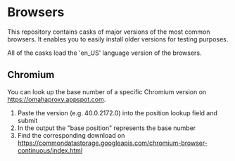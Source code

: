 # Browsers

This repository contains casks of major versions of the most common browsers.
It enables you to easily install older versions for testing purposes.

All of the casks load the 'en_US' language version of the browsers.


## Chromium

You can look up the base number of a specific Chromium version on https://omahaproxy.appspot.com.

1. Paste the version (e.g. 40.0.2172.0) into the position lookup field and submit
2. In the output the "base position" represents the base number
3. Find the corresponding download on https://commondatastorage.googleapis.com/chromium-browser-continuous/index.html
